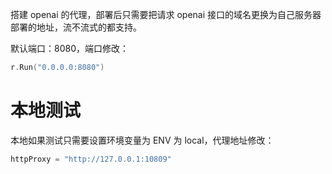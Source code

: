搭建 openai 的代理，部署后只需要把请求 openai 接口的域名更换为自己服务器部署的地址，流不流式的都支持。

默认端口：8080，端口修改：
```go
r.Run("0.0.0.0:8080")
```
# 本地测试
本地如果测试只需要设置环境变量为 ENV 为 local，代理地址修改：
```go
httpProxy = "http://127.0.0.1:10809"
```


